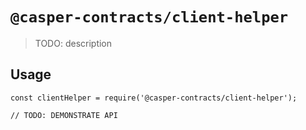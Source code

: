 # `@casper-contracts/client-helper`

> TODO: description

## Usage

```
const clientHelper = require('@casper-contracts/client-helper');

// TODO: DEMONSTRATE API
```
